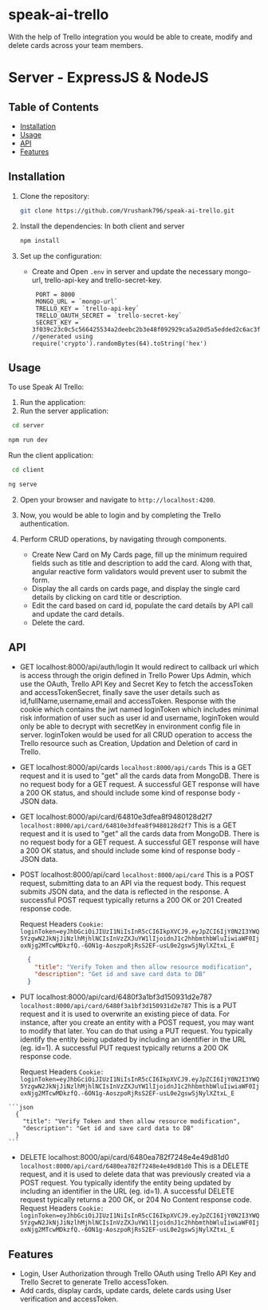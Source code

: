 # speak-ai-trello
With the help of Trello integration you would be able to create, modify and delete cards across your team members.

# Server - ExpressJS & NodeJS

## Table of Contents

- [Installation](#installation)
- [Usage](#usage)
- [API](#api)
- [Features](#features)

## Installation

1. Clone the repository:

   ```bash
   git clone https://github.com/Vrushank796/speak-ai-trello.git
   
2. Install the dependencies:
  In both client and server

   ```bash
   npm install
   ```

3. Set up the configuration:

   - Create and Open `.env` in server and update the necessary mongo-url, trello-api-key and trello-secret-key.
     ```
      PORT = 8000
      MONGO_URL = `mongo-url`
      TRELLO_KEY = `trello-api-key`
      TRELLO_OAUTH_SECRET = `trello-secret-key`
      SECRET_KEY = 3f039c23c0c5c566425534a2deebc2b3e48f092929ca5a20d5a5edded2c6ac3fvvv //generated using require('crypto').randomBytes(64).toString('hex')
     ```

## Usage

To use Speak AI Trello:

1. Run the application:
2. Run the server application:
  ```bash
   cd server
  ```

   ```bash
   npm run dev
   ```
  Run the client application:
  ```bash
   cd client
  ```

   ```bash
   ng serve
   ```

2. Open your browser and navigate to `http://localhost:4200`.

3. Now, you would be able to login and by completing the Trello authentication.

5. Perform CRUD operations, by navigating through components.
   
   - Create New Card on My Cards page, fill up the minimum required fields such as title and description to add the card. Along with that, angular reactive form validators would prevent user to submit the form.
   - Display the all cards on cards page, and display the single card details by clicking on card title or description. 
   - Edit the card based on card id, populate the card details by API call and update the card details.
   - Delete the card.

## API
  - GET localhost:8000/api/auth/login
    It would redirect to callback url which is access through the origin defined in Trello Power Ups Admin, which use the OAuth, Trello API Key and Secret Key to fetch the accessToken and accessTokenSecret, finally save the user details such as id,fullName,username,email and accessToken.
    Response with the cookie which contains the jwt named loginToken which includes minimal risk information of user such as user id and username, loginToken would only be able to decrypt with secretKey in environment config file in server.
    loginToken would be used for all CRUD operation to access the Trello resource such as Creation, Updation and Deletion of card in Trello.
  - GET localhost:8000/api/cards
    ``` localhost:8000/api/cards ```
    This is a GET request and it is used to "get" all the cards data from MongoDB. There is no request body for a GET request.
    A successful GET response will have a 200 OK status, and should include some kind of response body - JSON data.
  - GET localhost:8000/api/card/64810e3dfea8f9480128d2f7
    ```localhost:8000/api/card/64810e3dfea8f9480128d2f7```
    This is a GET request and it is used to "get" all the cards data from MongoDB. There is no request body for a GET request.
    A successful GET response will have a 200 OK status, and should include some kind of response body - JSON data.
  - POST localhost:8000/api/card 
    ```localhost:8000/api/card```
    This is a POST request, submitting data to an API via the request body. This request submits JSON data, and the data is reflected in the response. 
    A successful POST request typically returns a 200 OK or 201 Created response code.
    
    Request Headers
    ```Cookie: loginToken=eyJhbGciOiJIUzI1NiIsInR5cCI6IkpXVCJ9.eyJpZCI6IjY0N2I3YWQ5YzgwN2JkNjJiNzlhMjhlNCIsInVzZXJuYW1lIjoidnJ1c2hhbmthbWluIiwiaWF0IjoxNjg2MTcwMDkzfQ.-6ON1g-AoszpoRjRsS2EF-usL0e2gswSjNylXZtxL_E```
    
    ```json
      {
        "title": "Verify Token and then allow resource modification", 
        "description": "Get id and save card data to DB"
      }
    ```
   - PUT localhost:8000/api/card/6480f3a1bf3d150931d2e787
     ```localhost:8000/api/card/6480f3a1bf3d150931d2e787```
     This is a PUT request and it is used to overwrite an existing piece of data. For instance, after you create an entity with a POST request, you may want to modify that later. You can do that using a PUT request. You typically identify the entity being updated by including an identifier in the URL (eg. id=1).
     A successful PUT request typically returns a 200 OK response code.
     
     Request Headers
    ```Cookie: loginToken=eyJhbGciOiJIUzI1NiIsInR5cCI6IkpXVCJ9.eyJpZCI6IjY0N2I3YWQ5YzgwN2JkNjJiNzlhMjhlNCIsInVzZXJuYW1lIjoidnJ1c2hhbmthbWluIiwiaWF0IjoxNjg2MTcwMDkzfQ.-6ON1g-AoszpoRjRsS2EF-usL0e2gswSjNylXZtxL_E```
    
    ```json
      {
        "title": "Verify Token and then allow resource modification", 
        "description": "Get id and save card data to DB"
      }
    ```
    
   - DELETE localhost:8000/api/card/6480ea782f7248e4e49d81d0
    ```localhost:8000/api/card/6480ea782f7248e4e49d81d0```
    This is a DELETE request, and it is used to delete data that was previously created via a POST request. You typically identify the entity being updated by including an identifier in the URL (eg. id=1).
    A successful DELETE request typically returns a 200 OK, or 204 No Content response code.
    Request Headers
    ```Cookie: loginToken=eyJhbGciOiJIUzI1NiIsInR5cCI6IkpXVCJ9.eyJpZCI6IjY0N2I3YWQ5YzgwN2JkNjJiNzlhMjhlNCIsInVzZXJuYW1lIjoidnJ1c2hhbmthbWluIiwiaWF0IjoxNjg2MTcwMDkzfQ.-6ON1g-AoszpoRjRsS2EF-usL0e2gswSjNylXZtxL_E```
    
    
## Features

- Login, User Authorization through Trello OAuth using Trello API Key and Trello Secret to generate Trello accessToken. 
- Add cards, display cards, update cards, delete cards using User verification and accessToken.
